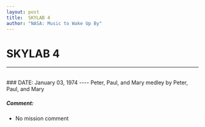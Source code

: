 ```yaml
---
layout: post
title:  SKYLAB 4
author: "NASA: Music to Wake Up By"
---
```


# SKYLAB 4
----
<br/>
### DATE: January 03, 1974
----
Peter, Paul, and Mary medley by Peter, Paul, and Mary

##### Comment:
* No mission comment
